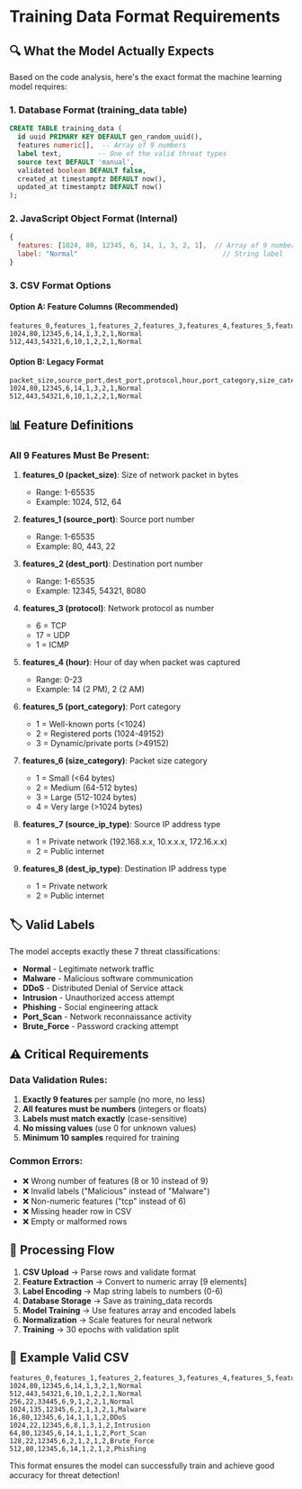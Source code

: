# Training Data Format Requirements

## 🔍 **What the Model Actually Expects**

Based on the code analysis, here's the exact format the machine learning model requires:

### **1. Database Format (training_data table)**
```sql
CREATE TABLE training_data (
  id uuid PRIMARY KEY DEFAULT gen_random_uuid(),
  features numeric[],  -- Array of 9 numbers
  label text,         -- One of the valid threat types
  source text DEFAULT 'manual',
  validated boolean DEFAULT false,
  created_at timestamptz DEFAULT now(),
  updated_at timestamptz DEFAULT now()
);
```

### **2. JavaScript Object Format (Internal)**
```javascript
{
  features: [1024, 80, 12345, 6, 14, 1, 3, 2, 1],  // Array of 9 numbers
  label: "Normal"                                    // String label
}
```

### **3. CSV Format Options**

#### **Option A: Feature Columns (Recommended)**
```csv
features_0,features_1,features_2,features_3,features_4,features_5,features_6,features_7,features_8,label
1024,80,12345,6,14,1,3,2,1,Normal
512,443,54321,6,10,1,2,2,1,Normal
```

#### **Option B: Legacy Format**
```csv
packet_size,source_port,dest_port,protocol,hour,port_category,size_category,source_ip_type,dest_ip_type,label
1024,80,12345,6,14,1,3,2,1,Normal
512,443,54321,6,10,1,2,2,1,Normal
```

## 📊 **Feature Definitions**

### **All 9 Features Must Be Present:**

1. **features_0 (packet_size)**: Size of network packet in bytes
   - Range: 1-65535
   - Example: 1024, 512, 64

2. **features_1 (source_port)**: Source port number
   - Range: 1-65535
   - Example: 80, 443, 22

3. **features_2 (dest_port)**: Destination port number
   - Range: 1-65535
   - Example: 12345, 54321, 8080

4. **features_3 (protocol)**: Network protocol as number
   - 6 = TCP
   - 17 = UDP
   - 1 = ICMP

5. **features_4 (hour)**: Hour of day when packet was captured
   - Range: 0-23
   - Example: 14 (2 PM), 2 (2 AM)

6. **features_5 (port_category)**: Port category
   - 1 = Well-known ports (<1024)
   - 2 = Registered ports (1024-49152)
   - 3 = Dynamic/private ports (>49152)

7. **features_6 (size_category)**: Packet size category
   - 1 = Small (<64 bytes)
   - 2 = Medium (64-512 bytes)
   - 3 = Large (512-1024 bytes)
   - 4 = Very large (>1024 bytes)

8. **features_7 (source_ip_type)**: Source IP address type
   - 1 = Private network (192.168.x.x, 10.x.x.x, 172.16.x.x)
   - 2 = Public internet

9. **features_8 (dest_ip_type)**: Destination IP address type
   - 1 = Private network
   - 2 = Public internet

## 🏷️ **Valid Labels**

The model accepts exactly these 7 threat classifications:

- **Normal** - Legitimate network traffic
- **Malware** - Malicious software communication
- **DDoS** - Distributed Denial of Service attack
- **Intrusion** - Unauthorized access attempt
- **Phishing** - Social engineering attack
- **Port_Scan** - Network reconnaissance activity
- **Brute_Force** - Password cracking attempt

## ⚠️ **Critical Requirements**

### **Data Validation Rules:**
1. **Exactly 9 features** per sample (no more, no less)
2. **All features must be numbers** (integers or floats)
3. **Labels must match exactly** (case-sensitive)
4. **No missing values** (use 0 for unknown values)
5. **Minimum 10 samples** required for training

### **Common Errors:**
- ❌ Wrong number of features (8 or 10 instead of 9)
- ❌ Invalid labels ("Malicious" instead of "Malware")
- ❌ Non-numeric features ("tcp" instead of 6)
- ❌ Missing header row in CSV
- ❌ Empty or malformed rows

## 🔄 **Processing Flow**

1. **CSV Upload** → Parse rows and validate format
2. **Feature Extraction** → Convert to numeric array [9 elements]
3. **Label Encoding** → Map string labels to numbers (0-6)
4. **Database Storage** → Save as training_data records
5. **Model Training** → Use features array and encoded labels
6. **Normalization** → Scale features for neural network
7. **Training** → 30 epochs with validation split

## 📝 **Example Valid CSV**

```csv
features_0,features_1,features_2,features_3,features_4,features_5,features_6,features_7,features_8,label
1024,80,12345,6,14,1,3,2,1,Normal
512,443,54321,6,10,1,2,2,1,Normal
256,22,33445,6,9,1,2,2,1,Normal
1024,135,12345,6,2,1,3,2,1,Malware
16,80,12345,6,14,1,1,1,2,DDoS
1024,22,12345,6,8,1,3,1,2,Intrusion
64,80,12345,6,14,1,1,1,2,Port_Scan
128,22,12345,6,2,1,2,1,2,Brute_Force
512,80,12345,6,14,1,2,1,2,Phishing
```

This format ensures the model can successfully train and achieve good accuracy for threat detection!